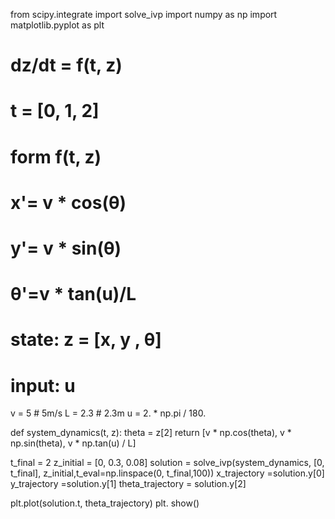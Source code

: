 from scipy.integrate import solve_ivp
import numpy as np
import matplotlib.pyplot as plt

# dz/dt = f(t, z)
# t = [0, 1, 2]
# form f(t, z)
# x'= v * cos(θ)
# y'= v * sin(θ)
# θ'=v * tan(u)/L
# state: z = [x, y , θ]
# input: u

v = 5  # 5m/s
L = 2.3  # 2.3m
u = 2. * np.pi / 180.


def system_dynamics(t, z):
   theta = z[2]
   return [v * np.cos(theta), v * np.sin(theta), v * np.tan(u) / L]


t_final = 2
z_initial = [0, 0.3, 0.08]
solution = solve_ivp(system_dynamics, [0, t_final], z_initial,t_eval=np.linspace(0, t_final,100))
x_trajectory =solution.y[0]
y_trajectory =solution.y[1]
theta_trajectory = solution.y[2]

plt.plot(solution.t, theta_trajectory)
plt. show()
